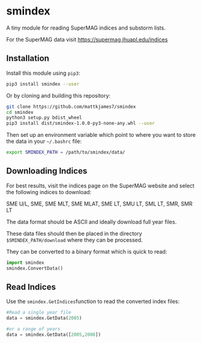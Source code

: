 # smindex
A tiny module for reading SuperMAG indices and substorm lists.

For the SuperMAG data visit https://supermag.jhuapl.edu/indices

## Installation

Install this module using `pip3`:

```bash
pip3 install smindex --user
```

Or by cloning and building this repository:

```bash
git clone https://github.com/mattkjames7/smindex
cd smindex
python3 setup.py bdist_wheel
pip3 install dist/smindex-1.0.0-py3-none-any.whl --user
```

Then set up an environment variable which point to where you want to store the data in your `~/.bashrc` file:

```bash
export SMINDEX_PATH = /path/to/smindex/data/
```

## Downloading Indices

For best results, visit the indices page on the SuperMAG website and select the following indices to download:

SME U/L, SME, SME MLT, SME MLAT, SME LT, SMU LT, SML LT, SMR, SMR LT

The data format should be ASCII and ideally download full year files.

These data files should then be placed in the directory `$SMINDEX_PATH/download` where they can be processed.

They can be converted to a binary format which is quick to read:

```python
import smindex
smindex.ConvertData()
```

## Read Indices

Use the `smindex.GetIndices`function to read the converted index files:

```python 
#Read a single year file
data = smindex.GetData(2005)

#or a range of years
data = smindex.GetData([2005,2008])
```



